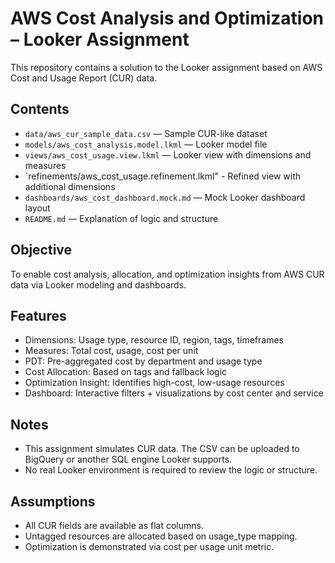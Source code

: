 # AWS Cost Analysis and Optimization – Looker Assignment

This repository contains a solution to the Looker assignment based on AWS Cost and Usage Report (CUR) data.

## Contents

- `data/aws_cur_sample_data.csv` — Sample CUR-like dataset
- `models/aws_cost_analysis.model.lkml` — Looker model file
- `views/aws_cost_usage.view.lkml` — Looker view with dimensions and measures
- `refinements/aws_cost_usage.refinement.lkml" - Refined view with additional dimensions
- `dashboards/aws_cost_dashboard.mock.md` — Mock Looker dashboard layout
- `README.md` — Explanation of logic and structure

## Objective

To enable cost analysis, allocation, and optimization insights from AWS CUR data via Looker modeling and dashboards.

## Features

- Dimensions: Usage type, resource ID, region, tags, timeframes
- Measures: Total cost, usage, cost per unit
- PDT: Pre-aggregated cost by department and usage type
- Cost Allocation: Based on tags and fallback logic
- Optimization Insight: Identifies high-cost, low-usage resources
- Dashboard: Interactive filters + visualizations by cost center and service

## Notes

- This assignment simulates CUR data. The CSV can be uploaded to BigQuery or another SQL engine Looker supports.
- No real Looker environment is required to review the logic or structure.

## Assumptions

- All CUR fields are available as flat columns.
- Untagged resources are allocated based on usage_type mapping.
- Optimization is demonstrated via cost per usage unit metric.

